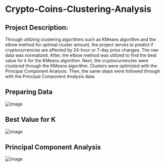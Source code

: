 # Crypto-Coins-Clustering-Analysis

## Project Description:
Through utilizing clustering algorithms such as KMeans algorithm and the elbow method for optimal cluster amount, the project serves to predict if cryptocurrencies are affected by 24-hour or 7-day price changes. The raw data was normalized. After, the elbow method was utilized to find the best value for k for the KMeans algorithm. Next, the cryptocurrencies were clustered through the KMeans algorithm. Clusters were optimized with the Principal Component Analysis. Then, the same steps were followed through with the Principal Component Analysis data. 

## Preparing Data 
![image](https://user-images.githubusercontent.com/114372545/230551454-aad3356e-78da-445c-99de-6bf7f3c34fb1.png)

## Best Value for K 
![image](https://user-images.githubusercontent.com/114372545/230551545-890adf55-5827-4f40-89f6-f10f999b02ec.png)

## Principal Component Analysis 
![image](https://user-images.githubusercontent.com/114372545/230551668-ed08d480-74fe-455a-9550-cb65ea1e0a79.png)
